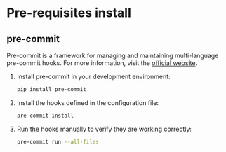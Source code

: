 # Pre-requisites install

## pre-commit

Pre-commit is a framework for managing and maintaining multi-language pre-commit hooks. For more information, visit the [official website](https://pre-commit.com).

1. Install pre-commit in your development environment:

    ```bash
    pip install pre-commit
    ```

2. Install the hooks defined in the configuration file:

    ```bash
    pre-commit install
    ```

3. Run the hooks manually to verify they are working correctly:

    ```bash
    pre-commit run --all-files
    ```
